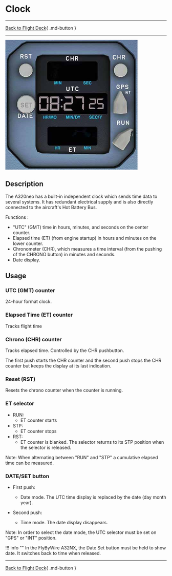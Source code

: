 # Clock

---

[Back to Flight Deck](../index.md){ .md-button }

---

![Clock](../../../assets/a32nx-briefing/front/Clock.jpg "Clock")

## Description

The A320neo has a built-in independent clock which sends time data to several systems. It has redundant electrical supply and is also directly connected to the aircraft's Hot Battery Bus.

Functions :

- "UTC" (GMT) time in hours, minutes, and seconds on the center counter.
- Elapsed time (ET) (from engine startup) in hours and minutes on the lower counter.
- Chronometer (CHR), which measures a time interval (from the pushing of the CHRONO button) in minutes and seconds.
- Date display.

## Usage

### UTC (GMT) counter

24-hour format clock.

### Elapsed Time (ET) counter

Tracks flight time

### Chrono (CHR) counter

Tracks elapsed time. Controlled by the CHR pushbutton.

The first push starts the CHR counter and the second push stops the CHR counter but keeps the display at its last indication.

### Reset (RST)

Resets the chrono counter when the counter is running.

### ET selector

- RUN:
    - ET counter starts
- STP:
    - ET counter stops
- RST:
    - ET counter is blanked. The selector returns to its STP position when the selector is released.

Note: When alternating between "RUN" and "STP" a cumulative elapsed time can be measured.

### DATE/SET button

- First push:
    - Date mode. The UTC time display is replaced by the date (day month year).

- Second push:
    - Time mode. The date display disappears.

Note: In order to select the date mode, the UTC selector must be set on "GPS" or "INT" position.

!!! info ""
    In the FlyByWire A32NX, the Date Set button must be held to show date. It switches back to time when released.

---

[Back to Flight Deck](../index.md){ .md-button }

